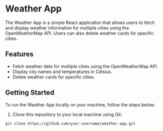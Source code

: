 # Weather App

The Weather App is a simple React application that allows users to fetch and display weather information for multiple cities using the OpenWeatherMap API. Users can also delete weather cards for specific cities.

## Features

- Fetch weather data for multiple cities using the OpenWeatherMap API.
- Display city names and temperatures in Celsius.
- Delete weather cards for specific cities.

## Getting Started

To run the Weather App locally on your machine, follow the steps below:

1. Clone this repository to your local machine using Git:

```bash
git clone https://github.com/your-username/weather-app.git
